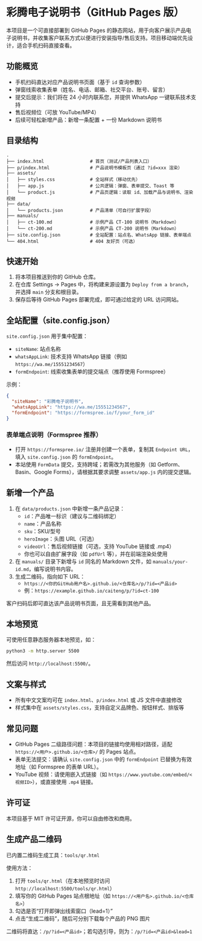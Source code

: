 # 彩腾电子说明书（GitHub Pages 版）

本项目是一个可直接部署到 GitHub Pages 的静态网站，用于向客户展示产品电子说明书，并收集客户联系方式以便进行安装指导/售后支持。项目移动端优先设计，适合手机扫码直接查看。

## 功能概览
- 手机扫码直达对应产品说明书页面（基于 `id` 查询参数）
- 弹窗线索收集表单（姓名、电话、邮箱、社交平台、账号、留言）
- 提交后提示：我们将在 24 小时内联系您，并提供 WhatsApp 一键联系技术支持
- 售后视频位（可放 YouTube/MP4）
- 后续可轻松新增产品：新增一条配置 + 一份 Markdown 说明书

## 目录结构
```
.
├── index.html                 # 首页（测试/产品列表入口）
├── p/index.html               # 产品说明书模板页（通过 ?id=xxx 渲染）
├── assets/
│   ├── styles.css             # 全站样式（移动优先）
│   ├── app.js                 # 公共逻辑：弹窗、表单提交、Toast 等
│   └── product.js             # 产品页逻辑：读取 id、加载产品与说明书、渲染视频
├── data/
│   └── products.json          # 产品清单（可自行扩展字段）
├── manuals/
│   ├── ct-100.md              # 示例产品 CT-100 说明书（Markdown）
│   └── ct-200.md              # 示例产品 CT-200 说明书（Markdown）
├── site.config.json           # 全站配置：站点名、WhatsApp 链接、表单端点
└── 404.html                   # 404 友好页（可选）
```

## 快速开始
1. 将本项目推送到你的 GitHub 仓库。
2. 在仓库 Settings → Pages 中，将构建来源设置为 `Deploy from a branch`，并选择 `main` 分支和根目录。
3. 保存后等待 GitHub Pages 部署完成，即可通过给定的 URL 访问网站。

## 全站配置（site.config.json）
`site.config.json` 用于集中配置：
- `siteName`: 站点名称
- `whatsAppLink`: 技术支持 WhatsApp 链接（例如 `https://wa.me/15551234567`）
- `formEndpoint`: 线索收集表单的提交端点（推荐使用 Formspree）

示例：
```json
{
  "siteName": "彩腾电子说明书",
  "whatsAppLink": "https://wa.me/15551234567",
  "formEndpoint": "https://formspree.io/f/your_form_id"
}
```

### 表单端点说明（Formspree 推荐）
- 打开 `https://formspree.io/` 注册并创建一个表单，复制其 `Endpoint URL`，填入 `site.config.json` 的 `formEndpoint`。
- 本站使用 `FormData` 提交，支持跨域；若需改为其他服务（如 Getform、Basin、Google Forms），请根据其要求调整 `assets/app.js` 内的提交逻辑。

## 新增一个产品
1. 在 `data/products.json` 中新增一条产品记录：
   - `id`：产品唯一标识（建议与二维码绑定）
   - `name`：产品名称
   - `sku`：SKU/型号
   - `heroImage`：头图 URL（可选）
   - `videoUrl`：售后视频链接（可选，支持 YouTube 链接或 .mp4）
   - 你也可以自由扩展字段（如 `pdfUrl` 等），并在前端渲染处使用
2. 在 `manuals/` 目录下新增与 `id` 同名的 Markdown 文件，如 `manuals/your-id.md`，编写说明书内容。
3. 生成二维码，指向如下 URL：
   - `https://<你的GitHub用户名>.github.io/<仓库名>/p/?id=<产品id>`
   - 例：`https://example.github.io/caiteng/p/?id=ct-100`

客户扫码后即可直达该产品说明书页面，且无需看到其他产品。

## 本地预览
可使用任意静态服务器本地预览，如：
```bash
python3 -m http.server 5500
```
然后访问 `http://localhost:5500/`。

## 文案与样式
- 所有中文文案均可在 `index.html`、`p/index.html` 或 JS 文件中直接修改
- 样式集中在 `assets/styles.css`，支持自定义品牌色、按钮样式、排版等

## 常见问题
- GitHub Pages 二级路径问题：本项目的链接均使用相对路径，适配 `https://<用户>.github.io/<仓库>/` 的 Pages 站点。
- 表单无法提交：请确认 `site.config.json` 中的 `formEndpoint` 已替换为有效地址（如 Formspree 的表单 URL）。
- YouTube 视频：请使用嵌入式链接（如 `https://www.youtube.com/embed/<视频ID>`），或直接使用 `.mp4` 链接。

## 许可证
本项目基于 MIT 许可证开源，你可以自由修改和商用。 

## 生成产品二维码
已内置二维码生成工具：`tools/qr.html`

使用方法：
1. 打开 `tools/qr.html`（在本地预览时访问 `http://localhost:5500/tools/qr.html`）
2. 填写你的 GitHub Pages 站点根地址（如 `https://<用户名>.github.io/<仓库名>`）
3. 勾选是否“打开即弹出线索窗口（lead=1）”
4. 点击“生成二维码”，随后可分别下载每个产品的 PNG 图片

二维码将直达：`/p/?id=<产品id>`；若勾选引导，则为：`/p/?id=<产品id>&lead=1` 